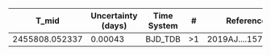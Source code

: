 |T_mid|Uncertainty (days)           |Time System|#                                            |Reference                           |
|-----|-----------------------------|-----------|---------------------------------------------|------------------------------------|
|2455808.052337|0.00043                      |BJD_TDB    |>1                                           |2019AJ....157...55H                 |
